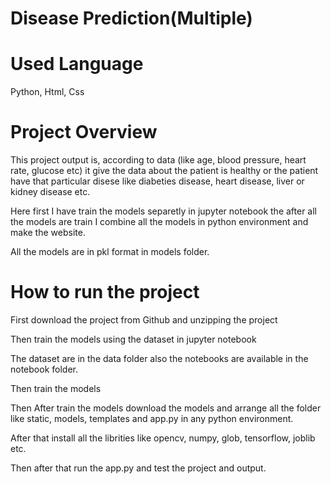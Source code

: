 # Disease Prediction(Multiple)

# Used Language

Python, Html, Css

# Project Overview

This project output is, according to data (like age, blood pressure, heart rate, glucose etc) it give the data about the patient is healthy or the patient have that particular disese like diabeties disease, heart 
disease, liver or kidney disease etc.

Here first I have train the models separetly in jupyter notebook the after all the models are train I combine all the models in python environment and make the website.

All the models are in pkl format in models folder.

# How to run the project

First download the project from Github and unzipping the project

Then train the models using the dataset in jupyter notebook

The dataset are in the data folder also the notebooks are available in the notebook folder.

Then train the models 

Then After train the models download the models and arrange all the folder like static, models, templates and app.py in any python environment.

After that install all the librities like opencv,  numpy,  glob, tensorflow, joblib etc.

Then after that run the app.py and test the project and output.
